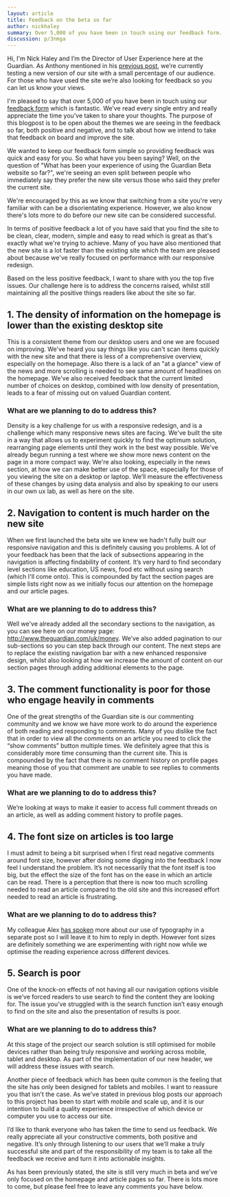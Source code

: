 ```yaml
---
layout: article
title: Feedback on the beta so far
author: nickhaley
summary: Over 5,000 of you have been in touch using our feedback form.
discussion: p/3nmga
---
```

Hi, I'm Nick Haley and I’m the Director of User Experience here at the Guardian. As Anthony mentioned in his [previous post](/blog/making-beta-better/), we’re currently testing a new version of our site with a small percentage of our audience. For those who have used the site we’re also looking for feedback so you can let us know your views.

I'm pleased to say that over 5,000 of you have been in touch using our [feedback form](https://www.surveymonkey.com/s/theguardian-beta-feedback) which is fantastic. We’ve read every single entry and really appreciate the time you’ve taken to share your thoughts. The purpose of this blogpost is to be open about the themes we are seeing in the feedback so far, both positive and negative, and to talk about how we intend to take that feedback on board and improve the site.

We wanted to keep our feedback form simple so providing feedback was quick and easy for you. So what have you been saying? Well, on the question of "What has been your experience of using the Guardian Beta website so far?", we're seeing an even split between people who immediately say they prefer the new site versus those who said they prefer the current site.

We're encouraged by this as we know that switching from a site you're very familiar with can be a disorientating experience. However, we also know there's lots more to do before our new site can be considered successful. 

In terms of positive feedback a lot of you have said that you find the site to be clean, clear, modern, simple and easy to read which is great as that's exactly what we're trying to achieve. Many of you have also mentioned that the new site is a lot faster than the existing site which the team are pleased about because we've really focused on performance with our responsive redesign.

Based on the less positive feedback, I want to share with you the top five issues. Our challenge here is to address the concerns raised, whilst still maintaining all the positive things readers like about the site so far.

## 1. The density of information on the homepage is lower than the existing desktop site
This is a consistent theme from our desktop users and one we are focused on improving. We've heard you say things like you can't scan items quickly with the new site and that there is less of a comprehensive overview, especially on the homepage. Also there is a lack of an "at a glance" view of the news and more scrolling is needed to see same amount of headlines on the homepage. We've also received feedback that the current limited number of choices on desktop, combined with low density of presentation, leads to a fear of missing out on valued Guardian content. 

### What are we planning to do to address this?
Density is a key challenge for us with a responsive redesign, and is a challenge which many responsive news sites are facing. We've built the site in a way that allows us to experiment quickly to find the optimum solution, rearranging page elements until they work in the best way possible. We've already begun running a test where we show more news content on the page in a more compact way. We're also looking, especially in the news section, at how we can make better use of the space, especially for those of you viewing the site on a desktop or laptop. We’ll measure the effectiveness of these changes by using data analysis and also by speaking to our users in our own ux lab, as well as here on the site.

## 2. Navigation to content is much harder on the new site
When we first launched the beta site we knew we hadn't fully built our responsive navigation and this is definitely causing you problems. A lot of your feedback has been that the lack of subsections appearing in the navigation is affecting findability of content. It’s very hard to find secondary level sections like education, US news, food etc without using search (which I'll come onto). This is compounded by fact the section pages are simple lists right now as we initially focus our attention on the homepage and our article pages.

### What are we planning to do to address this?
Well we've already added all the secondary sections to the navigation, as you can see here on our money page: http://www.theguardian.com/uk/money. We’ve also added pagination to our sub-sections so you can step back 
through our content. The next steps are to replace the existing navigation bar with a new enhanced responsive design, whilst also looking at how we increase the amount of content on our section pages through adding additional elements to the page. 

## 3. The comment functionality is poor for those who engage heavily in comments
One of the great strengths of the Guardian site is our commenting community and we know we have more work to do around the experience of both reading and responding to comments. Many of you dislike the fact that in order to view all the comments on an article you need to click the “show comments” button multiple times. We definitely agree that this is considerably more time consuming than the current site. This is compounded by the fact that there is no comment history on profile pages meaning those of you that comment are unable to see replies to comments you have made.

### What are we planning to do to address this?
We’re looking at ways to make it easier to access full comment threads on an article, as well as adding comment history to profile pages.

## 4. The font size on articles is too large
I must admit to being a bit surprised when I first read negative comments around font size, however after doing some digging into the feedback I now feel I understand the problem. It’s not necessarily that the font itself is too big, but the effect the size of the font has on the ease in which an article can be read. There is a perception that there is now too much scrolling needed to read an article compared to the old site and this increased effort needed to read an article is frustrating. 

### What are we planning to do to address this?
My colleague Alex [has spoken](http://next.theguardian.com/blog/designing-in-the-open/) more about our use of typography in a separate post so I will leave it to him to reply in depth. However font sizes are definitely something we are experimenting with right now while
we optimise the reading experience across different devices.

## 5. Search is poor
One of the knock-on effects of not having all our navigation options visible is we’ve forced readers to use search to find the content they are looking for. The issue you’ve struggled with is the search function isn’t easy enough to find on the site and also the presentation of results is poor.

### What are we planning to do to address this?
At this stage of the project our search solution is still optimised for mobile devices rather than being truly responsive and working across mobile, tablet and desktop.  As part of the implementation of our new header, we will address these issues with search.

Another piece of feedback which has been quite common is the feeling that the site has only been designed for tablets and mobiles. I want to reassure you that isn't the case. As we've stated in previous blog posts our approach to this project has been to start with mobile and scale up, and it is our intention to build a quality experience irrespective of which device or computer you use to access our site. 

I’d like to thank everyone who has taken the time to send us feedback. We really appreciate all your constructive comments, both positive and negative. It’s only through listening to our users that we’ll make a truly successful site and part of the responsibility of my team is to take all the feedback we receive and turn it into actionable insights. 

As has been previously stated, the site is still very much in beta and we’ve only focused on the homepage and article pages so far. There is lots more to come, but please feel free to leave any comments you have below.
